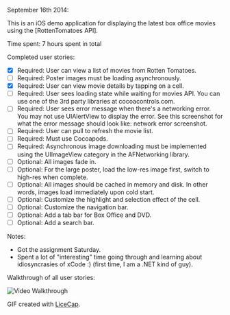 September 16th 2014:

This is an iOS demo application for displaying the latest box office movies using the [RottenTomatoes API].

Time spent: 7 hours spent in total

Completed user stories:

 * [x] Required: User can view a list of movies from Rotten Tomatoes.
 * [ ] Required: Poster images must be loading asynchronously.
 * [x] Required: User can view movie details by tapping on a cell.
 * [ ] Required: User sees loading state while waiting for movies API. You can use one of the 3rd party libraries at cocoacontrols.com.
 * [ ] Required: User sees error message when there's a networking error. You may not use UIAlertView to display the error. See this screenshot for what the error message should look like: network error screenshot.
 * [ ] Required: User can pull to refresh the movie list.
 * [ ] Required: Must use Cocoapods.
 * [ ] Required: Asynchronous image downloading must be implemented using the UIImageView category in the AFNetworking library.
 * [ ] Optional: All images fade in.
 * [ ] Optional: For the large poster, load the low-res image first, switch to high-res when complete.
 * [ ] Optional: All images should be cached in memory and disk. In other words, images load immediately upon cold start.
 * [ ] Optional: Customize the highlight and selection effect of the cell.
 * [ ] Optional: Customize the navigation bar.
 * [ ] Optional: Add a tab bar for Box Office and DVD.
 * [ ] Optional: Add a search bar.
 
Notes:

 * Got the assignment Saturday.
 * Spent a lot of "interesting" time going through and learning about idiosyncrasies of xCode :) (first time, I am a .NET kind of guy).

Walkthrough of all user stories:

![Video Walkthrough](anim_rotten_tomatoes.gif)

GIF created with [LiceCap](http://www.cockos.com/licecap/).
